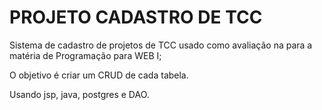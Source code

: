 # PROJETO CADASTRO DE TCC
Sistema de cadastro de projetos de TCC usado como avaliação na para a matéria de Programação para WEB I;

O objetivo é criar um CRUD de cada tabela.

Usando jsp, java, postgres e DAO.

